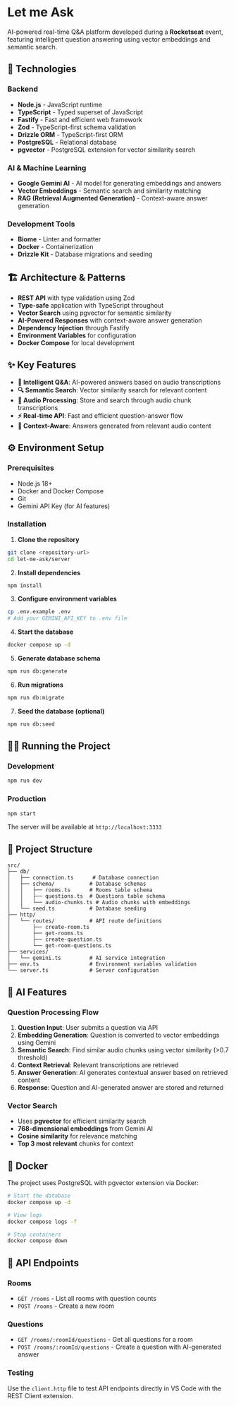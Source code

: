 # Let me Ask

AI-powered real-time Q&A platform developed during a **Rocketseat** event, featuring intelligent question answering using vector embeddings and semantic search.

## 🚀 Technologies

### Backend
- **Node.js** - JavaScript runtime
- **TypeScript** - Typed superset of JavaScript
- **Fastify** - Fast and efficient web framework
- **Zod** - TypeScript-first schema validation
- **Drizzle ORM** - TypeScript-first ORM
- **PostgreSQL** - Relational database
- **pgvector** - PostgreSQL extension for vector similarity search

### AI & Machine Learning
- **Google Gemini AI** - AI model for generating embeddings and answers
- **Vector Embeddings** - Semantic search and similarity matching
- **RAG (Retrieval Augmented Generation)** - Context-aware answer generation

### Development Tools
- **Biome** - Linter and formatter
- **Docker** - Containerization
- **Drizzle Kit** - Database migrations and seeding

## 🏗️ Architecture & Patterns

- **REST API** with type validation using Zod
- **Type-safe** application with TypeScript throughout
- **Vector Search** using pgvector for semantic similarity
- **AI-Powered Responses** with context-aware answer generation
- **Dependency Injection** through Fastify
- **Environment Variables** for configuration
- **Docker Compose** for local development

## ✨ Key Features

- **🤖 Intelligent Q&A**: AI-powered answers based on audio transcriptions
- **🔍 Semantic Search**: Vector similarity search for relevant content
- **📝 Audio Processing**: Store and search through audio chunk transcriptions
- **⚡ Real-time API**: Fast and efficient question-answer flow
- **🎯 Context-Aware**: Answers generated from relevant audio content

## ⚙️ Environment Setup

### Prerequisites
- Node.js 18+
- Docker and Docker Compose
- Git
- Gemini API Key (for AI features)

### Installation

1. **Clone the repository**
```bash
git clone <repository-url>
cd let-me-ask/server
```

2. **Install dependencies**
```bash
npm install
```

3. **Configure environment variables**
```bash
cp .env.example .env
# Add your GEMINI_API_KEY to .env file
```

4. **Start the database**
```bash
docker compose up -d
```

5. **Generate database schema**
```bash
npm run db:generate
```

6. **Run migrations**
```bash
npm run db:migrate
```


7. **Seed the database (optional)**
```bash
npm run db:seed
```

## 🏃‍♂️ Running the Project

### Development
```bash
npm run dev
```

### Production
```bash
npm start
```

The server will be available at `http://localhost:3333`

## 📁 Project Structure

```
src/
├── db/
│   ├── connection.ts      # Database connection
│   ├── schema/           # Database schemas
│   │   ├── rooms.ts      # Rooms table schema
│   │   ├── questions.ts  # Questions table schema
│   │   └── audio-chunks.ts # Audio chunks with embeddings
│   └── seed.ts           # Database seeding
├── http/
│   └── routes/           # API route definitions
│       ├── create-room.ts
│       ├── get-rooms.ts
│       ├── create-question.ts
│       └── get-room-questions.ts
├── services/
│   └── gemini.ts         # AI service integration
├── env.ts                # Environment variables validation
└── server.ts             # Server configuration
```

## 🤖 AI Features

### Question Processing Flow
1. **Question Input**: User submits a question via API
2. **Embedding Generation**: Question is converted to vector embeddings using Gemini
3. **Semantic Search**: Find similar audio chunks using vector similarity (>0.7 threshold)
4. **Context Retrieval**: Relevant transcriptions are retrieved
5. **Answer Generation**: AI generates contextual answer based on retrieved content
6. **Response**: Question and AI-generated answer are stored and returned

### Vector Search
- Uses **pgvector** for efficient similarity search
- **768-dimensional embeddings** from Gemini AI
- **Cosine similarity** for relevance matching
- **Top 3 most relevant** chunks for context

## 🐳 Docker

The project uses PostgreSQL with pgvector extension via Docker:

```bash
# Start the database
docker compose up -d

# View logs
docker compose logs -f

# Stop containers
docker compose down
```

## 📝 API Endpoints

### Rooms
- `GET /rooms` - List all rooms with question counts
- `POST /rooms` - Create a new room

### Questions
- `GET /rooms/:roomId/questions` - Get all questions for a room
- `POST /rooms/:roomId/questions` - Create a question with AI-generated answer

### Testing
Use the `client.http` file to test API endpoints directly in VS Code with the REST Client extension.

